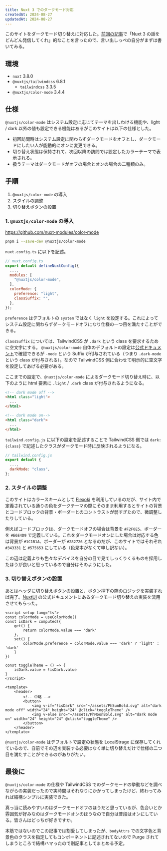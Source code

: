 ```yaml
---
title: Nuxt 3 でのダークモード対応
createdAt: 2024-08-27
updatedAt: 2024-08-27
---
```


このサイトをダークモード切り替えに対応した。[前回の記事](/blog/2024-08-18)で「Nuxt 3 の話をどんどん発信してくれ」的なことを言ったので、言い出しっぺの自分がまずは書いてみる。

<!--more-->

## 環境

- `nuxt` 3.8.0
- `@nuxtjs/tailwindcss` 6.8.1
  - `tailwindcss` 3.3.5
- `@nuxtjs/color-mode` 3.4.4

## 仕様

`@nuxtjs/color-mode` はシステム設定に応じてテーマを出しわける機能や、light / dark 以外の値も設定できる機能はあるがこのサイトは以下の仕様とした。

- 初回訪問時はシステム設定に関わらずダークモードをオフとし、ダークモードにしたい人が能動的にオンに変更できる。
- 切り替え状態は保持されて、次回以降の訪問では設定したカラーテーマで表示される。
- 扱うテーマはダークモードがオフの場合とオンの場合の二種類のみ。

## 手順

1. `@nuxtjs/color-mode` の導入
2. スタイルの調整
3. 切り替えボタンの設置

### 1. `@nuxtjs/color-mode` の導入

https://github.com/nuxt-modules/color-mode

```sh
pnpm i --save-dev @nuxtjs/color-mode
```

`nuxt.config.ts` に以下を記述。

```js
// nuxt.config.ts
export default defineNuxtConfig({
  ...,
  modules: [
    "@nuxtjs/color-mode",
  ],
  colorMode: {
    preference: "light",
    classSuffix: "",
  },
});
```

`preference` はデフォルトの `system` ではなく `light` を設定する。これによってシステム設定に関わらずダークモードオフになり仕様の一つ目を満たすことができる。

`classSuffix` については、TailwindCSS が `.dark` という class を要求するために空文字にする。
`@nuxtjs/color-mode` 自体のデフォルトの設定は[公式ドキュメント](https://color-mode.nuxtjs.org/#configuration)で確認できるが `-mode` という Suffix が付与されている（つまり `.dark-mode` という class が付与される）。なので TailwindCSS 側に合わせて明示的に空文字を設定してあげる必要がある。

ここまでの設定で、`@nuxtjs/color-mode` によるダークモード切り替え時に、以下のように html 要素に `.light` / `.dark` class が付与されるようになる。

```html
<!-- dark mode off -->
<html class="light">
  ...
</html>

<!-- dark mode on-->
<html class="dark">
  ...
</html>
```

`tailwind.config.js` に以下の設定を記述することで TailwindCSS 側では `dark:{class}` で記述したクラスがダークモード時に反映されるようになる。

```js
// tailwind.config.js
export default {
  ...,
  darkMode: "class",
};
```

### 2. スタイルの調整
このサイトはカラースキームとして [Flexoki](https://stephango.com/flexoki) を利用しているのだが、サイト内で定義されている通りの色をダークテーマの際にそのまま利用するとサイトの背景とコードブロックの背景・ボーダーとのコントラストが弱すぎたので、微調整したりしている。

例えばコードブロックは、ダークモードオフの場合は背景を `#F2F0E5`、ボーダーを `#E6E4D9` で定義している。これをダークモードオンにした場合は対応する色は背景が `#1C1B1A`、ボーダーが `#282726` となるのだが、このサイトではそれぞれ `#343331` と `#575653` にしている（色見本がなくて申し訳ない）。

この辺は定義よりも色々なデバイスを自分の目で見てしっくりくるものを採用したほうが良いと思っているので自分はそのようにした。

### 3. 切り替えボタンの設置
あとはヘッダに切り替えボタンの設置と、ボタン押下の際のロジックを実装すれば完了。[NuxtUI](https://ui.nuxt.com/getting-started/theming#dark-mode) の公式ドキュメントにあるダークモード切り替えの実装を流用させてもらった。

```vue
<script setup lang="ts">
const colorMode = useColorMode()
const isDark = computed({
    get() {
        return colorMode.value === 'dark'
    },
    set() {
        colorMode.preference = colorMode.value === 'dark' ? 'light' : 'dark'
    }
})

const toggleTheme = () => {
    isDark.value = !isDark.value
}
</script>

<template>
    <header>
        <!-- 中略 -->
        <button>
            <img v-if="!isDark" src="~/assets/PhSunBold.svg" alt="dark mode off" width="24" height="24" @click="toggleTheme" />
            <img v-else src="~/assets/PhMoonBold.svg" alt="dark mode on" width="24" height="24" @click="toggleTheme" />
        </button>
    </header>
</template>
```

`@nuxtjs/color-mode` はデフォルトで設定の状態を LocalStrage に保存してくれているので、自前でその辺を実装する必要はなく単に切り替えだけで仕様の二つ目を満たすことができるのがありがたい。

## 最後に
`@nuxtjs/color-mode` の仕様や TailwindCSS でのダークモードの挙動などを調べながらの実装だったので実時間はそれなりにかかってしまったけど、終わってみれば結構シンプルに実装できた。

真っ当に読みやすいのはダークモードオフのほうだと思っているが、色合いとか雰囲気が好みなのはダークモードオンのほうなので自分は普段はオンにしている。皆さんはどっちが好きですか。

本筋ではないのでこの記事では割愛してしまったが、`bodyAttrs` での文字色と背景色のクラスを指定してもコンポーネントに記述されてないので Purge されてしまうところで結構ハマったので別記事としてまとめる予定。
